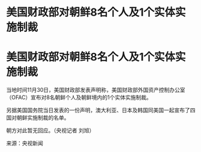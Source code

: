 # 美国财政部对朝鲜8名个人及1个实体实施制裁

# 美国财政部对朝鲜8名个人及1个实体实施制裁

当地时间11月30日，美国财政部发表声明称，美国财政部外国资产控制办公室 （OFAC）宣布对8名朝鲜个人及朝鲜境内的1个实体实施制裁。

另据美国国务院当日发表的一份声明，澳大利亚、日本及韩国同美国一起宣布了四国对朝鲜实施制裁的名单。

朝方对此暂无回应。（央视记者 刘旭）

来源：央视新闻


